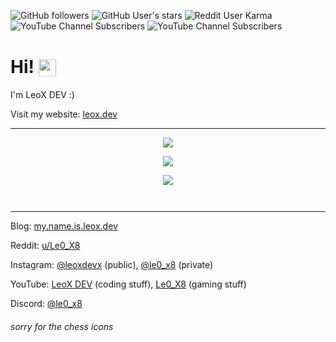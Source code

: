 ![GitHub followers](https://img.shields.io/github/followers/Le0X8?style=for-the-badge&logo=github&label=followers&logoColor=white)
![GitHub User's stars](https://img.shields.io/github/stars/Le0X8?style=for-the-badge&logo=github&label=stars&logoColor=white)
![Reddit User Karma](https://img.shields.io/reddit/user-karma/combined/Le0_X8?style=for-the-badge&logo=reddit&label=karma&logoColor=white)
![YouTube Channel Subscribers](https://img.shields.io/youtube/channel/subscribers/UCxQr6aWk-oqXDk3Q8ciDcoQ?style=for-the-badge&logo=youtube&label=subscribers%20(dev)&logoColor=white)
![YouTube Channel Subscribers](https://img.shields.io/youtube/channel/subscribers/UC_lJq0mAgMytaLX7mgqUtSw?style=for-the-badge&logo=youtube&label=subscribers%20(games)&logoColor=white)

# Hi! <img src="https://cdn.le0x8.de/chess/icons/book" style="height: 1em; transform: translateY(0.2em);" />

I'm LeoX DEV :) <img src="https://cdn.le0x8.de/chess/icons/good" style="height: 1em; transform: translateY(0.2em);" />

Visit my website: [leox.dev](https://leox.dev/) <img src="https://cdn.le0x8.de/chess/icons/excellent" style="height: 1em; transform: translateY(0.2em);" />

---

<p align="center">
    <picture>
        <source srcset="https://github-readme-stats.vercel.app/api?username=Le0X8&show_icons=true&theme=transparent&border_radius=0&hide_border=true&title_color=108c92&text_color=108c92&icon_color=0e7c80&hide_title=true&show=discussions_started,prs_merged_percentage" media="(prefers-color-scheme: dark)" />
        <source srcset="https://github-readme-stats.vercel.app/api?username=Le0X8&show_icons=true&theme=transparent&border_radius=0&hide_border=true&title_color=108c92&text_color=0c686c&icon_color=0e7c80&hide_title=true&show=discussions_started,prs_merged_percentage" media="(prefers-color-scheme: light), (prefers-color-scheme: no-preference)" />
        <img src="https://github-readme-stats.vercel.app/api?username=Le0X8&show_icons=true&theme=transparent&border_radius=0&hide_border=true&title_color=108c92&text_color=0c686c&icon_color=0e7c80&hide_title=true&show=discussions_started,prs_merged_percentage&bg_color=ffffff" />
    </picture>
</p>
<p align="center">
    <picture>
        <source srcset="https://github-readme-stats.vercel.app/api/top-langs/?username=Le0X8&size_weight=0.5&count_weight=0.5&langs_count=8&theme=transparent&border_radius=0&hide_border=true&title_color=108c92&text_color=108c92" media="(prefers-color-scheme: dark)" />
        <source srcset="https://github-readme-stats.vercel.app/api/top-langs/?username=Le0X8&size_weight=0.5&count_weight=0.5&langs_count=8&theme=transparent&border_radius=0&hide_border=true&title_color=108c92&text_color=0c686c" media="(prefers-color-scheme: light), (prefers-color-scheme: no-preference)" />
        <img src="https://github-readme-stats.vercel.app/api/top-langs/?username=Le0X8&size_weight=0.5&count_weight=0.5&langs_count=8&theme=transparent&border_radius=0&hide_border=true&title_color=108c92&text_color=0c686c&bg_color=ffffff">
    </picture>
</p>
<!-- Remind me to add this later: https://github.com/anuraghazra/github-readme-stats#wakatime-stats-card -->
<p align="center">
    <img src="https://github-readme-streak-stats.herokuapp.com/?user=Le0X8&theme=transparent&hide_border=true&border_radius=0&date_format=j.m.Y&stroke=0e7c80&ring=108c92&fire=0e7c80&currStreakNum=0e7c80&sideNums=0e7c80&currStreakLabel=108c92&sideLabels=108c92&dates=0c686c">
</p>

<p align="right">
    <img src="https://cdn.le0x8.de/chess/icons/excellent" style="height: 1em; transform: translateY(0.2em);" />
</p>

---

Blog: [my.name.is.leox.dev](https://my.name.is.leox.dev/) <img src="https://cdn.le0x8.de/chess/icons/best" style="height: 1em; transform: translateY(0.2em);" />

Reddit: [u/Le0_X8](https://www.reddit.com/u/Le0_X8) <img src="https://cdn.le0x8.de/chess/icons/mistake" style="height: 1em; transform: translateY(0.2em);" />

Instagram: [@leoxdevx](https://www.instagram.com/leoxdevx/) (public), [@le0_x8](https://www.instagram.com/le0_x8/) (private) <img src="https://cdn.le0x8.de/chess/icons/best" style="height: 1em; transform: translateY(0.2em);" />

YouTube: [LeoX DEV](https://www.youtube.com/@leoxdevx) (coding stuff), [Le0_X8](https://www.youtube.com/@le0x8) (gaming stuff) <img src="https://cdn.le0x8.de/chess/icons/great_find" style="height: 1em; transform: translateY(0.2em);" />

Discord: [@le0_x8](https://discord.com/channels/@me/le0_x8/) <img src="https://cdn.le0x8.de/chess/icons/blunder" style="height: 1em; transform: translateY(0.2em);" />

###### sorry for the chess icons <img src="https://cdn.le0x8.de/chess/icons/incorrect" style="height: 1em; transform: translateY(0.2em);" />

